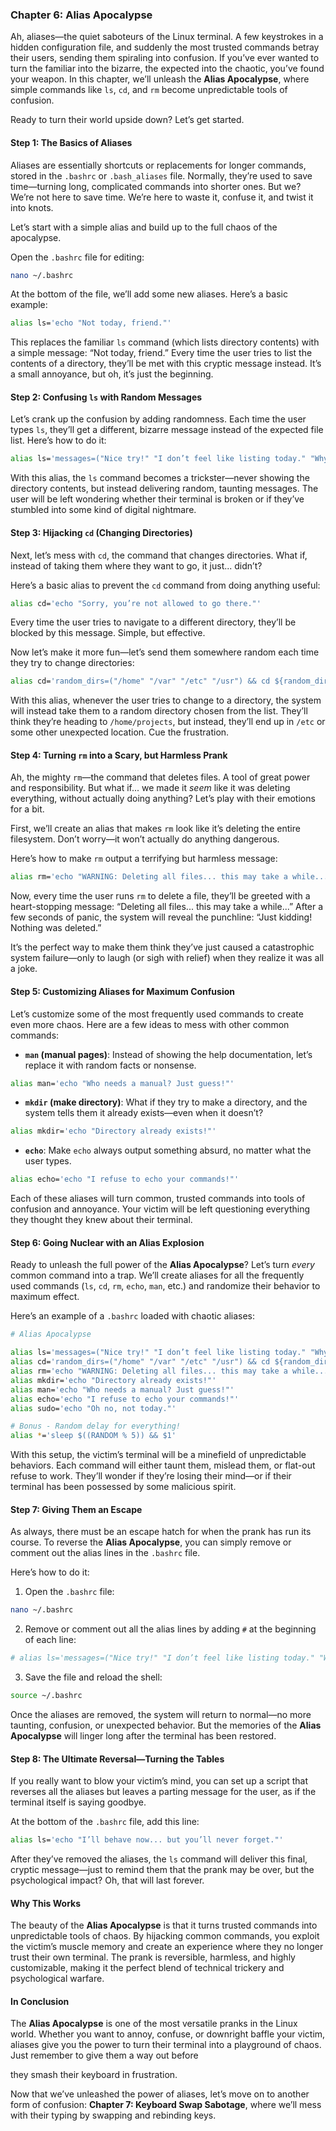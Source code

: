 ### **Chapter 6: Alias Apocalypse**

Ah, aliases—the quiet saboteurs of the Linux terminal. A few keystrokes in a hidden configuration file, and suddenly the most trusted commands betray their users, sending them spiraling into confusion. If you’ve ever wanted to turn the familiar into the bizarre, the expected into the chaotic, you’ve found your weapon. In this chapter, we’ll unleash the **Alias Apocalypse**, where simple commands like `ls`, `cd`, and `rm` become unpredictable tools of confusion.

Ready to turn their world upside down? Let’s get started.

#### **Step 1: The Basics of Aliases**

Aliases are essentially shortcuts or replacements for longer commands, stored in the `.bashrc` or `.bash_aliases` file. Normally, they’re used to save time—turning long, complicated commands into shorter ones. But we? We’re not here to save time. We’re here to waste it, confuse it, and twist it into knots.

Let’s start with a simple alias and build up to the full chaos of the apocalypse.

Open the `.bashrc` file for editing:

```bash
nano ~/.bashrc
```

At the bottom of the file, we’ll add some new aliases. Here’s a basic example:

```bash
alias ls='echo "Not today, friend."'
```

This replaces the familiar `ls` command (which lists directory contents) with a simple message: “Not today, friend.” Every time the user tries to list the contents of a directory, they’ll be met with this cryptic message instead. It’s a small annoyance, but oh, it’s just the beginning.

#### **Step 2: Confusing `ls` with Random Messages**

Let’s crank up the confusion by adding randomness. Each time the user types `ls`, they’ll get a different, bizarre message instead of the expected file list. Here’s how to do it:

```bash
alias ls='messages=("Nice try!" "I don’t feel like listing today." "Why not guess what’s in this directory?" "Did you lose something?") && echo ${messages[$RANDOM % ${#messages[@]}]}'
```

With this alias, the `ls` command becomes a trickster—never showing the directory contents, but instead delivering random, taunting messages. The user will be left wondering whether their terminal is broken or if they’ve stumbled into some kind of digital nightmare.

#### **Step 3: Hijacking `cd` (Changing Directories)**

Next, let’s mess with `cd`, the command that changes directories. What if, instead of taking them where they want to go, it just... didn’t?

Here’s a basic alias to prevent the `cd` command from doing anything useful:

```bash
alias cd='echo "Sorry, you’re not allowed to go there."'
```

Every time the user tries to navigate to a different directory, they’ll be blocked by this message. Simple, but effective.

Now let’s make it more fun—let’s send them somewhere random each time they try to change directories:

```bash
alias cd='random_dirs=("/home" "/var" "/etc" "/usr") && cd ${random_dirs[$RANDOM % ${#random_dirs[@]}]}'
```

With this alias, whenever the user tries to change to a directory, the system will instead take them to a random directory chosen from the list. They’ll think they’re heading to `/home/projects`, but instead, they’ll end up in `/etc` or some other unexpected location. Cue the frustration.

#### **Step 4: Turning `rm` into a Scary, but Harmless Prank**

Ah, the mighty `rm`—the command that deletes files. A tool of great power and responsibility. But what if... we made it *seem* like it was deleting everything, without actually doing anything? Let’s play with their emotions for a bit.

First, we’ll create an alias that makes `rm` look like it’s deleting the entire filesystem. Don’t worry—it won’t actually do anything dangerous.

Here’s how to make `rm` output a terrifying but harmless message:

```bash
alias rm='echo "WARNING: Deleting all files... this may take a while..." && sleep 3 && echo "Just kidding! Nothing was deleted."'
```

Now, every time the user runs `rm` to delete a file, they’ll be greeted with a heart-stopping message: “Deleting all files... this may take a while...” After a few seconds of panic, the system will reveal the punchline: “Just kidding! Nothing was deleted.”

It’s the perfect way to make them think they’ve just caused a catastrophic system failure—only to laugh (or sigh with relief) when they realize it was all a joke.

#### **Step 5: Customizing Aliases for Maximum Confusion**

Let’s customize some of the most frequently used commands to create even more chaos. Here are a few ideas to mess with other common commands:

- **`man` (manual pages)**: Instead of showing the help documentation, let’s replace it with random facts or nonsense.

```bash
alias man='echo "Who needs a manual? Just guess!"'
```

- **`mkdir` (make directory)**: What if they try to make a directory, and the system tells them it already exists—even when it doesn’t?

```bash
alias mkdir='echo "Directory already exists!"'
```

- **`echo`**: Make `echo` always output something absurd, no matter what the user types.

```bash
alias echo='echo "I refuse to echo your commands!"'
```

Each of these aliases will turn common, trusted commands into tools of confusion and annoyance. Your victim will be left questioning everything they thought they knew about their terminal.

#### **Step 6: Going Nuclear with an Alias Explosion**

Ready to unleash the full power of the **Alias Apocalypse**? Let’s turn *every* common command into a trap. We’ll create aliases for all the frequently used commands (`ls`, `cd`, `rm`, `echo`, `man`, etc.) and randomize their behavior to maximum effect.

Here’s an example of a `.bashrc` loaded with chaotic aliases:

```bash
# Alias Apocalypse

alias ls='messages=("Nice try!" "I don’t feel like listing today." "Why not guess what’s in this directory?" "Did you lose something?") && echo ${messages[$RANDOM % ${#messages[@]}]}'
alias cd='random_dirs=("/home" "/var" "/etc" "/usr") && cd ${random_dirs[$RANDOM % ${#random_dirs[@]}]}'
alias rm='echo "WARNING: Deleting all files... this may take a while..." && sleep 3 && echo "Just kidding! Nothing was deleted."'
alias mkdir='echo "Directory already exists!"'
alias man='echo "Who needs a manual? Just guess!"'
alias echo='echo "I refuse to echo your commands!"'
alias sudo='echo "Oh no, not today."'

# Bonus - Random delay for everything!
alias *='sleep $((RANDOM % 5)) && $1'
```

With this setup, the victim’s terminal will be a minefield of unpredictable behaviors. Each command will either taunt them, mislead them, or flat-out refuse to work. They’ll wonder if they’re losing their mind—or if their terminal has been possessed by some malicious spirit.

#### **Step 7: Giving Them an Escape**

As always, there must be an escape hatch for when the prank has run its course. To reverse the **Alias Apocalypse**, you can simply remove or comment out the alias lines in the `.bashrc` file.

Here’s how to do it:

1. Open the `.bashrc` file:

```bash
nano ~/.bashrc
```

2. Remove or comment out all the alias lines by adding `#` at the beginning of each line:

```bash
# alias ls='messages=("Nice try!" "I don’t feel like listing today." "Why not guess what’s in this directory?" "Did you lose something?") && echo ${messages[$RANDOM % ${#messages[@]}]}'
```

3. Save the file and reload the shell:

```bash
source ~/.bashrc
```

Once the aliases are removed, the system will return to normal—no more taunting, confusion, or unexpected behavior. But the memories of the **Alias Apocalypse** will linger long after the terminal has been restored.

#### **Step 8: The Ultimate Reversal—Turning the Tables**

If you really want to blow your victim’s mind, you can set up a script that reverses all the aliases but leaves a parting message for the user, as if the terminal itself is saying goodbye.

At the bottom of the `.bashrc` file, add this line:

```bash
alias ls='echo "I’ll behave now... but you’ll never forget."'
```

After they’ve removed the aliases, the `ls` command will deliver this final, cryptic message—just to remind them that the prank may be over, but the psychological impact? Oh, that will last forever.

#### **Why This Works**

The beauty of the **Alias Apocalypse** is that it turns trusted commands into unpredictable tools of chaos. By hijacking common commands, you exploit the victim’s muscle memory and create an experience where they no longer trust their own terminal. The prank is reversible, harmless, and highly customizable, making it the perfect blend of technical trickery and psychological warfare.

#### **In Conclusion**

The **Alias Apocalypse** is one of the most versatile pranks in the Linux world. Whether you want to annoy, confuse, or downright baffle your victim, aliases give you the power to turn their terminal into a playground of chaos. Just remember to give them a way out before

 they smash their keyboard in frustration.

Now that we’ve unleashed the power of aliases, let’s move on to another form of confusion: **Chapter 7: Keyboard Swap Sabotage**, where we’ll mess with their typing by swapping and rebinding keys.